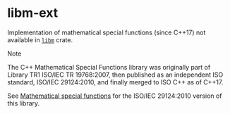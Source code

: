 # libm-ext
Implementation of mathematical special functions (since C++17) not available in [`libm`](https://crates.io/crates/libm) crate.

> [!NOTE]
> The C++ Mathematical Special Functions library was originally part of Library TR1 ISO/IEC TR 19768:2007, then published as an independent ISO standard, ISO/IEC 29124:2010, and finally merged to ISO C++ as of C++17.
>
> See [Mathematical special functions](https://cppreference.com/w/cpp/experimental/special_math.html) for the ISO/IEC 29124:2010 version of this library.

